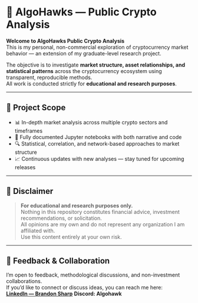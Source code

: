 # 🦅 AlgoHawks — Public Crypto Analysis

**Welcome to AlgoHawks Public Crypto Analysis**  
This is my personal, non-commercial exploration of cryptocurrency market behavior — an extension of my graduate-level research project.

The objective is to investigate **market structure, asset relationships, and statistical patterns** across the cryptocurrency ecosystem using transparent, reproducible methods.  
All work is conducted strictly for **educational and research purposes**.

---

## 📌 Project Scope
- 📊 In-depth market analysis across multiple crypto sectors and timeframes  
- 📜 Fully documented Jupyter notebooks with both narrative and code  
- 🔍 Statistical, correlation, and network-based approaches to market structure  
- 📈 Continuous updates with new analyses — stay tuned for upcoming releases  

---

## 🚫 Disclaimer
> **For educational and research purposes only.**  
> Nothing in this repository constitutes financial advice, investment recommendations, or solicitation.  
> All opinions are my own and do not represent any organization I am affiliated with.  
> Use this content entirely at your own risk.

---

## 💬 Feedback & Collaboration
I’m open to feedback, methodological discussions, and non-investment collaborations.  
If you’d like to connect or discuss ideas, you can reach me here:  
[**LinkedIn — Brandon Sharp**](https://www.linkedin.com/in/brandon-sharp-b97793194)
**Discord: Algohawk**

